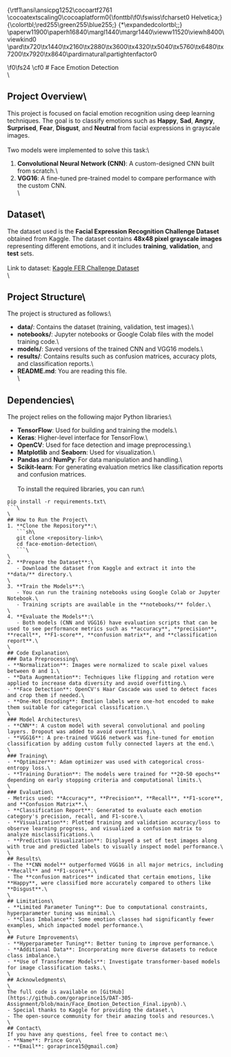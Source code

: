 {\rtf1\ansi\ansicpg1252\cocoartf2761
\cocoatextscaling0\cocoaplatform0{\fonttbl\f0\fswiss\fcharset0 Helvetica;}
{\colortbl;\red255\green255\blue255;}
{\*\expandedcolortbl;;}
\paperw11900\paperh16840\margl1440\margr1440\vieww11520\viewh8400\viewkind0
\pard\tx720\tx1440\tx2160\tx2880\tx3600\tx4320\tx5040\tx5760\tx6480\tx7200\tx7920\tx8640\pardirnatural\partightenfactor0

\f0\fs24 \cf0 # Face Emotion Detection\
\
## Project Overview\
This project is focused on facial emotion recognition using deep learning techniques. The goal is to classify emotions such as **Happy**, **Sad**, **Angry**, **Surprised**, **Fear**, **Disgust**, and **Neutral** from facial expressions in grayscale images.\
\
Two models were implemented to solve this task:\
1. **Convolutional Neural Network (CNN)**: A custom-designed CNN built from scratch.\
2. **VGG16**: A fine-tuned pre-trained model to compare performance with the custom CNN.\
\
## Dataset\
The dataset used is the **Facial Expression Recognition Challenge Dataset** obtained from Kaggle. The dataset contains **48x48 pixel grayscale images** representing different emotions, and it includes **training**, **validation**, and **test** sets.\
\
Link to dataset: [Kaggle FER Challenge Dataset](https://www.kaggle.com/datasets/ashishpatel26/facial-expression-recognitionferchallenge)\
\
## Project Structure\
The project is structured as follows:\
- **data/**: Contains the dataset (training, validation, test images).\
- **notebooks/**: Jupyter notebooks or Google Colab files with the model training code.\
- **models/**: Saved versions of the trained CNN and VGG16 models.\
- **results/**: Contains results such as confusion matrices, accuracy plots, and classification reports.\
- **README.md**: You are reading this file.\
\
## Dependencies\
The project relies on the following major Python libraries:\
- **TensorFlow**: Used for building and training the models.\
- **Keras**: Higher-level interface for TensorFlow.\
- **OpenCV**: Used for face detection and image preprocessing.\
- **Matplotlib** and **Seaborn**: Used for visualization.\
- **Pandas** and **NumPy**: For data manipulation and handling.\
- **Scikit-learn**: For generating evaluation metrics like classification reports and confusion matrices.\
\
To install the required libraries, you can run:\
```sh\
pip install -r requirements.txt\
```\
\
## How to Run the Project\
1. **Clone the Repository**:\
   ```sh\
   git clone <repository-link>\
   cd face-emotion-detection\
   ```\
\
2. **Prepare the Dataset**:\
   - Download the dataset from Kaggle and extract it into the **data/** directory.\
\
3. **Train the Models**:\
   - You can run the training notebooks using Google Colab or Jupyter Notebook.\
   - Training scripts are available in the **notebooks/** folder.\
\
4. **Evaluate the Models**:\
   - Both models (CNN and VGG16) have evaluation scripts that can be used to see performance metrics such as **accuracy**, **precision**, **recall**, **F1-score**, **confusion matrix**, and **classification report**.\
\
## Code Explanation\
### Data Preprocessing\
- **Normalization**: Images were normalized to scale pixel values between 0 and 1.\
- **Data Augmentation**: Techniques like flipping and rotation were applied to increase data diversity and avoid overfitting.\
- **Face Detection**: OpenCV's Haar Cascade was used to detect faces and crop them if needed.\
- **One-Hot Encoding**: Emotion labels were one-hot encoded to make them suitable for categorical classification.\
\
### Model Architectures\
- **CNN**: A custom model with several convolutional and pooling layers. Dropout was added to avoid overfitting.\
- **VGG16**: A pre-trained VGG16 network was fine-tuned for emotion classification by adding custom fully connected layers at the end.\
\
### Training\
- **Optimizer**: Adam optimizer was used with categorical cross-entropy loss.\
- **Training Duration**: The models were trained for **20-50 epochs** depending on early stopping criteria and computational limits.\
\
### Evaluation\
- Metrics used: **Accuracy**, **Precision**, **Recall**, **F1-score**, and **Confusion Matrix**.\
- **Classification Report**: Generated to evaluate each emotion category's precision, recall, and F1-score.\
- **Visualization**: Plotted training and validation accuracy/loss to observe learning progress, and visualized a confusion matrix to analyze misclassifications.\
- **Prediction Visualization**: Displayed a set of test images along with true and predicted labels to visually inspect model performance.\
\
## Results\
- The **CNN model** outperformed VGG16 in all major metrics, including **Recall** and **F1-score**.\
- The **confusion matrices** indicated that certain emotions, like **Happy**, were classified more accurately compared to others like **Disgust**.\
\
## Limitations\
- **Limited Parameter Tuning**: Due to computational constraints, hyperparameter tuning was minimal.\
- **Class Imbalance**: Some emotion classes had significantly fewer examples, which impacted model performance.\
\
## Future Improvements\
- **Hyperparameter Tuning**: Better tuning to improve performance.\
- **Additional Data**: Incorporating more diverse datasets to reduce class imbalance.\
- **Use of Transformer Models**: Investigate transformer-based models for image classification tasks.\
\
## Acknowledgments\
\
The full code is available on [GitHub](https://github.com/goraprince15/DAT-305-Assignment/blob/main/Face_Emotion_Detection_Final.ipynb).\
- Special thanks to Kaggle for providing the dataset.\
- The open-source community for their amazing tools and resources.\
\
## Contact\
If you have any questions, feel free to contact me:\
- **Name**: Prince Gora\
- **Email**: goraprince15@gmail.com}